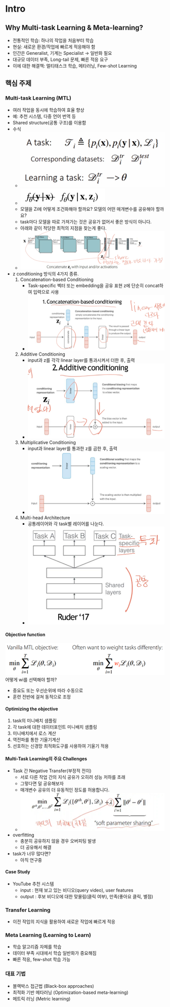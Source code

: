 # Intro

## Why Multi-task Learning & Meta-learning?
- 전통적인 학습: 하나의 작업을 처음부터 학습
- 현실: 새로운 환경/작업에 빠르게 적응해야 함
- 인간은 Generalist, 기계는 Specialist → 일반화 필요
- 대규모 데이터 부족, Long-tail 문제, 빠른 적응 요구
- 이에 대한 해결책: 멀티태스크 학습, 메타러닝, Few-shot Learning

## 핵심 주제
### Multi-task Learning (MTL)
- 여러 작업을 동시에 학습하여 효율 향상
- 예: 추천 시스템, 다중 언어 번역 등
- Shared structure(공통 구조)를 이용함
- 수식
  - ![formal.jpg](./images/formal.jpg)
  - ![tml_formal.png](./images/tml_formal.png)
  - 모델을 Zi에 어떻게 조건화해야 할까요? 모델의 어떤 매개변수를 공유해야 할까요?
  - task마다 모델을 따로 가져가는 것은 공유가 없어서 좋은 방식이 아니다.
  - 아래와 같이 적당한 최적의 지점을 찾는게 좋다.
  - ![tml_share.jpg](./images/tml_share.jpg)
- z conditioning 방식의 4가지 종류.
  1. Concatenation-based Conditioning
     - Task-specific 벡터 또는 embedding을 공유 표현 z에 단순히 concat하여 입력으로 사용
     -  ![ConcatenationBased.jpg](./images/ConcatenationBased.jpg)
  2. Additive Conditioning
     - input과 z를 각각 linear layer를 통과시켜서 더한 후, 출력
     - ![AdditiveConditioning.jpg](./images/AdditiveConditioning.jpg)
  3. Multiplicative Conditioning
     -  input과 linear layer를 통과한 z를 곱한 후, 출력
     - ![MultiplicativeConditioning.png](./images/MultiplicativeConditioning.png)
  4. Multi-head Architecture
     - 공통레이어와 각 task별 레이어를 나눈다.
     - ![MultiHead.jpg](./images/MultiHead.jpg)

#### Objective function
![MTL_Func.png](./images/MTL_Func.png)
어떻게 wi를 선택해야 할까?
- 중요도 또는 우선순위에 따라 수동으로
- 훈련 전반에 걸쳐 동적으로 조정

#### Optimizing the objective
1. task의 미니배치 샘플링
2. 각 task에 대한 데이터포인트 미니배치 샘플링
3. 미니배치에서 로스 계산
4. 역전파를 통한 기울기계산
5. 선호하는 신경망 최적화도구를 사용하여 기울기 적용

#### Multi-Task Learning의 주요 Challenges
- Task 간 Negative Transfer(부정적 전이)
  - 서로 다른 작업 간의 지식 공유가 오히려 성능 저하를 초래
  - 그렇다면 덜 공유해보자
  - 매개변수 공유의 더 유동적인 정도를 허용합니다.
  - ![lessfunc.jpg](./images/lessfunc.jpg)
- overfitting
  - 충분히 공유하지 않을 경우 오버피팅 발생
  - 더 공유해서 해결
- task가 너무 많다면?
  - 아직 연구중

#### Case Study
- YouTube 추천 시스템
  - input : 현재 보고 있는 비디오(query video), user features
  - output : 후보 비디오에 대한 맞물림(클릭 여부), 만족(좋아요 클릭, 별점)

### Transfer Learning
- 이전 작업의 지식을 활용하여 새로운 작업에 빠르게 적응

### Meta Learning (Learning to Learn)
- 학습 알고리즘 자체를 학습
- 데이터 부족 시대에서 학습 일반화가 중요해짐
- 빠른 적응, few-shot 학습 가능

### 대표 기법
- 블랙박스 접근법 (Black-box approaches)
- 최적화 기반 메타러닝 (Optimization-based meta-learning)
- 메트릭 러닝 (Metric learning)
